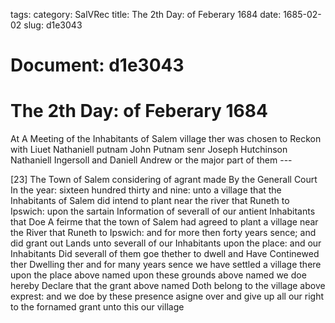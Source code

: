 tags: 
category: SalVRec
title: The 2th Day: of Feberary 1684
date: 1685-02-02
slug: d1e3043




# Document: d1e3043


# The 2th Day: of Feberary 1684

At A Meeting of the Inhabitants of Salem village ther was chosen to Reckon with Liuet Nathaniell putnam John Putnam senr Joseph Hutchinson Nathaniell Ingersoll and Daniell Andrew or the major part of them ---

[23] The Town of Salem considering of agrant made By the Generall Court In the year: sixteen hundred thirty and nine: unto a village that the Inhabitants of Salem did intend to plant near the river that Runeth to Ipswich: upon the sartain Information of severall of our antient Inhabitants that Doe A feirme that the town of Salem had agreed to plant a village near the River that Runeth to Ipswich: and for more then forty years sence; and did grant out Lands unto severall of our Inhabitants upon the place: and our Inhabitants Did severall of them goe thether to dwell and Have Continewed ther Dwelling ther and for many years sence we have settled a village there upon the place above named upon these grounds above named we doe hereby Declare that the grant above named Doth belong to the village above exprest: and we doe by these presence asigne over and give up all our right to the fornamed grant unto this our village
